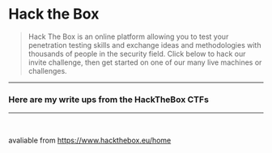 # Hack the Box 

> Hack The Box is an online platform allowing you to test your penetration testing skills and exchange ideas and methodologies with thousands of people in the security field. Click below to hack our invite challenge, then get started on one of our many live machines or challenges.


---

### Here are my write ups from the HackTheBox CTFs

--- 

<br> 

avaliable from https://www.hackthebox.eu/home 